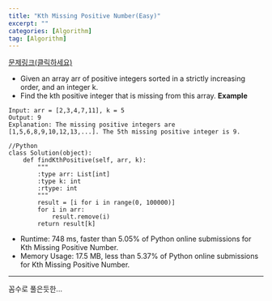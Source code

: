 ```yaml
---
title: "Kth Missing Positive Number(Easy)"
excerpt: ""
categories: [Algorithm]
tag: [Algorithm]
---
```

[문제링크(클릭하세요)](https://leetcode.com/problems/kth-missing-positive-number/)
+ Given an array arr of positive integers sorted in a strictly increasing order, and an integer k.
+ Find the kth positive integer that is missing from this array.
**Example**

```
Input: arr = [2,3,4,7,11], k = 5
Output: 9
Explanation: The missing positive integers are [1,5,6,8,9,10,12,13,...]. The 5th missing positive integer is 9.
```

```
//Python
class Solution(object):
    def findKthPositive(self, arr, k):
        """
        :type arr: List[int]
        :type k: int
        :rtype: int
        """
        result = [i for i in range(0, 100000)]
        for i in arr:
            result.remove(i)
        return result[k]
```
+ Runtime: 748 ms, faster than 5.05% of Python online submissions for Kth Missing Positive Number.
+ Memory Usage: 17.5 MB, less than 5.37% of Python online submissions for Kth Missing Positive Number.
---
꼼수로 풀은듯한...
